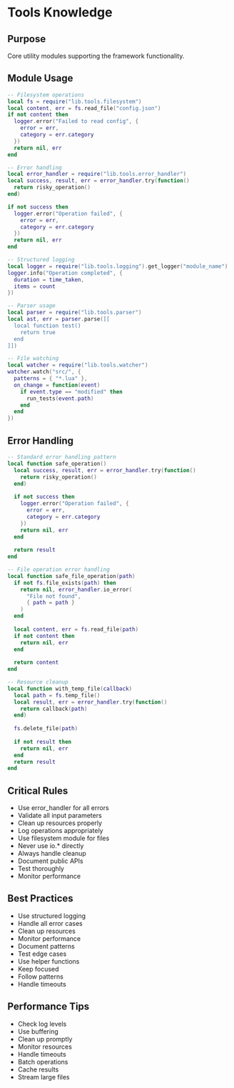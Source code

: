 # Tools Knowledge

## Purpose
Core utility modules supporting the framework functionality.

## Module Usage
```lua
-- Filesystem operations
local fs = require("lib.tools.filesystem")
local content, err = fs.read_file("config.json")
if not content then
  logger.error("Failed to read config", {
    error = err,
    category = err.category
  })
  return nil, err
end

-- Error handling
local error_handler = require("lib.tools.error_handler")
local success, result, err = error_handler.try(function()
  return risky_operation()
end)

if not success then
  logger.error("Operation failed", {
    error = err,
    category = err.category
  })
  return nil, err
end

-- Structured logging
local logger = require("lib.tools.logging").get_logger("module_name")
logger.info("Operation completed", {
  duration = time_taken,
  items = count
})

-- Parser usage
local parser = require("lib.tools.parser")
local ast, err = parser.parse([[
  local function test()
    return true
  end
]])

-- File watching
local watcher = require("lib.tools.watcher")
watcher.watch("src/", {
  patterns = { "*.lua" },
  on_change = function(event)
    if event.type == "modified" then
      run_tests(event.path)
    end
  end
})
```

## Error Handling
```lua
-- Standard error handling pattern
local function safe_operation()
  local success, result, err = error_handler.try(function()
    return risky_operation()
  end)
  
  if not success then
    logger.error("Operation failed", {
      error = err,
      category = err.category
    })
    return nil, err
  end
  
  return result
end

-- File operation error handling
local function safe_file_operation(path)
  if not fs.file_exists(path) then
    return nil, error_handler.io_error(
      "File not found",
      { path = path }
    )
  end
  
  local content, err = fs.read_file(path)
  if not content then
    return nil, err
  end
  
  return content
end

-- Resource cleanup
local function with_temp_file(callback)
  local path = fs.temp_file()
  local result, err = error_handler.try(function()
    return callback(path)
  end)
  
  fs.delete_file(path)
  
  if not result then
    return nil, err
  end
  return result
end
```

## Critical Rules
- Use error_handler for all errors
- Validate all input parameters
- Clean up resources properly
- Log operations appropriately
- Use filesystem module for files
- Never use io.* directly
- Always handle cleanup
- Document public APIs
- Test thoroughly
- Monitor performance

## Best Practices
- Use structured logging
- Handle all error cases
- Clean up resources
- Monitor performance
- Document patterns
- Test edge cases
- Use helper functions
- Keep focused
- Follow patterns
- Handle timeouts

## Performance Tips
- Check log levels
- Use buffering
- Clean up promptly
- Monitor resources
- Handle timeouts
- Batch operations
- Cache results
- Stream large files